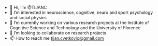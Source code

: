 - 👋 Hi, I’m @TIJANC
- 👀 I’m interested in neuroscience, cognitive, neuro and sport psychology and social physics
- 🌱 I’m currently working on various research projects at the Institute of Cognitive Science and Technology and the University of Florence
- 💞️ I’m looking to collaborate on research projects
- 📫 How to reach me tijan.cvetkovic@gmail.com

<!---
TIJANC/TIJANC is a ✨ special ✨ repository because its `README.md` (this file) appears on your GitHub profile.
You can click the Preview link to take a look at your changes.
--->
